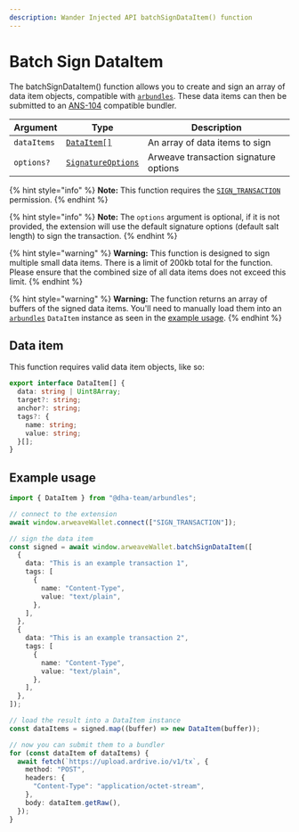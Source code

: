 ```yaml
---
description: Wander Injected API batchSignDataItem() function
---
```


# Batch Sign DataItem

The batchSignDataItem() function allows you to create and sign an array of data item objects, compatible with [`arbundles`](https://www.npmjs.com/package/@dha-team/arbundles). These data items can then be submitted to an [ANS-104](https://github.com/ArweaveTeam/arweave-standards/blob/master/ans/ANS-104.md) compatible bundler.

| Argument    | Type                                                                                                                     | Description                           |
| ----------- | ------------------------------------------------------------------------------------------------------------------------ | ------------------------------------- |
| `dataItems` | [`DataItem[]`](batch-sign-dataitem.md#data-item)                                                                         | An array of data items to sign        |
| `options?`  | [`SignatureOptions`](https://github.com/ArweaveTeam/arweave-js/blob/master/src/common/lib/crypto/crypto-interface.ts#L3) | Arweave transaction signature options |

{% hint style="info" %}
**Note:** This function requires the [`SIGN_TRANSACTION`](connect.md#permissions) permission.
{% endhint %}

{% hint style="info" %}
**Note:** The `options` argument is optional, if it is not provided, the extension will use the default signature options (default salt length) to sign the transaction.
{% endhint %}

{% hint style="warning" %}
**Warning:** This function is designed to sign multiple small data items. There is a limit of 200kb total for the function. Please ensure that the combined size of all data items does not exceed this limit.
{% endhint %}

{% hint style="warning" %}
**Warning:** The function returns an array of buffers of the signed data items. You'll need to manually load them into an [`arbundles`](https://www.npmjs.com/package/@dha-team/arbundles) `DataItem` instance as seen in the [example usage](batch-sign-dataitem.md#example-usage).
{% endhint %}

## Data item

This function requires valid data item objects, like so:

```typescript
export interface DataItem[] {
  data: string | Uint8Array;
  target?: string;
  anchor?: string;
  tags?: {
    name: string;
    value: string;
  }[];
}
```

## Example usage

```ts
import { DataItem } from "@dha-team/arbundles";

// connect to the extension
await window.arweaveWallet.connect(["SIGN_TRANSACTION"]);

// sign the data item
const signed = await window.arweaveWallet.batchSignDataItem([
  {
    data: "This is an example transaction 1",
    tags: [
      {
        name: "Content-Type",
        value: "text/plain",
      },
    ],
  },
  {
    data: "This is an example transaction 2",
    tags: [
      {
        name: "Content-Type",
        value: "text/plain",
      },
    ],
  },
]);

// load the result into a DataItem instance
const dataItems = signed.map((buffer) => new DataItem(buffer));

// now you can submit them to a bundler
for (const dataItem of dataItems) {
  await fetch(`https://upload.ardrive.io/v1/tx`, {
    method: "POST",
    headers: {
      "Content-Type": "application/octet-stream",
    },
    body: dataItem.getRaw(),
  });
}
```
